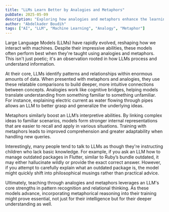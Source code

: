 ```yaml
---
title: "LLMs Learn Better by Analogies and Metaphors"
pubDate: 2025-05-09
description: "Exploring how analogies and metaphors enhance the learning process of Large Language Models."
author: "Abdelkader Boudih"
tags: ["AI", "LLM", "Machine Learning", "Analogy", "Metaphor"]
---
```


Large Language Models (LLMs) have rapidly evolved, reshaping how we interact with machines. Despite their impressive abilities, these models often perform best when they're taught using analogies and metaphors. This isn't just poetic; it's an observation rooted in how LLMs process and understand information.

At their core, LLMs identify patterns and relationships within enormous amounts of data. When presented with metaphors and analogies, they use these relatable comparisons to build deeper, more intuitive connections between concepts. Analogies work like cognitive bridges, helping models translate understanding from something familiar to something unfamiliar. For instance, explaining electric current as water flowing through pipes allows an LLM to better grasp and generalize the underlying ideas.

Metaphors similarly boost an LLM’s interpretive abilities. By linking complex ideas to familiar scenarios, models form stronger internal representations that are easier to recall and apply in various situations. Training with metaphors leads to improved comprehension and greater adaptability when handling new queries.

Interestingly, many people tend to talk to LLMs as though they're instructing children who lack basic knowledge. For example, if you ask an LLM how to manage outdated packages in Flutter, similar to Ruby’s bundle outdated, it may either hallucinate wildly or provide the exact correct answer. However, if you attempt to carefully explain what an outdated package is, the model might quickly shift into philosophical musings rather than practical advice.

Ultimately, teaching through analogies and metaphors leverages an LLM's core strengths in pattern recognition and relational thinking. As these models advance, incorporating metaphorical reasoning into their training might prove essential, not just for their intelligence but for their deeper understanding as well.